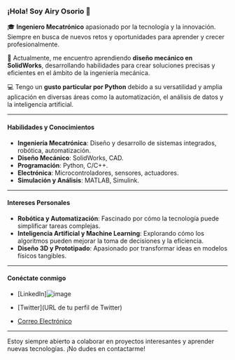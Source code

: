 ### ¡Hola! Soy Airy Osorio 👋

🎓 **Ingeniero Mecatrónico** apasionado por la tecnología y la innovación. Siempre en busca de nuevos retos y oportunidades para aprender y crecer profesionalmente.

🔧 Actualmente, me encuentro aprendiendo **diseño mecánico en SolidWorks**, desarrollando habilidades para crear soluciones precisas y eficientes en el ámbito de la ingeniería mecánica.

💻 Tengo un **gusto particular por Python** debido a su versatilidad y amplia aplicación en diversas áreas como la automatización, el análisis de datos y la inteligencia artificial.

---

#### Habilidades y Conocimientos

- **Ingeniería Mecatrónica**: Diseño y desarrollo de sistemas integrados, robótica, automatización.
- **Diseño Mecánico**: SolidWorks, CAD.
- **Programación**: Python, C/C++.
- **Electrónica**: Microcontroladores, sensores, actuadores.
- **Simulación y Análisis**: MATLAB, Simulink.

---


#### Intereses Personales

- **Robótica y Automatización**: Fascinado por cómo la tecnología puede simplificar tareas complejas.
- **Inteligencia Artificial y Machine Learning**: Explorando cómo los algoritmos pueden mejorar la toma de decisiones y la eficiencia.
- **Diseño 3D y Prototipado**: Apasionado por transformar ideas en modelos físicos tangibles.

---

#### Conéctate conmigo

- [LinkedIn]![image](https://github.com/Airy0sorio/Airy0sorio/assets/142137070/1b296bf5-46cb-4580-b7cd-5fba310407d9)

- [Twitter](URL de tu perfil de Twitter)
- [Correo Electrónico](mailto:tuemail@example.com)

---

Estoy siempre abierto a colaborar en proyectos interesantes y aprender nuevas tecnologías. ¡No dudes en contactarme!


<!---
Airy0sorio/Airy0sorio is a ✨ special ✨ repository because its `README.md` (this file) appears on your GitHub profile.
You can click the Preview link to take a look at your changes.
--->
